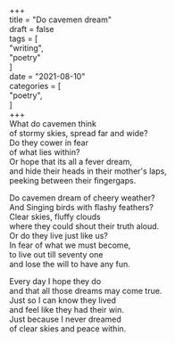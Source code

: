 +++     
title = "Do cavemen dream"     
draft = false     
tags = [     
	"writing",     
	"poetry"     
]     
date = "2021-08-10"     
categories = [     
    "poetry",     
]     
+++     
What do cavemen think         
of stormy skies, spread far and wide?          
Do they cower in fear     
of what lies within?     
Or hope that its all a fever dream,     
and hide their heads in their mother's laps,     
peeking between their fingergaps.     

Do cavemen dream of cheery weather?     
And Singing birds with flashy feathers?     
Clear skies, fluffy clouds     
where they could shout their truth aloud.     
Or do they live just like us?     
In fear of what we must become,     
to live out till seventy one     
and lose the will to have any fun.     

Every day I hope they do     
and that all those dreams may come true.     
Just so I can know they lived     
and feel like they had their win.     
Just because I never dreamed     
of clear skies and peace within.     

